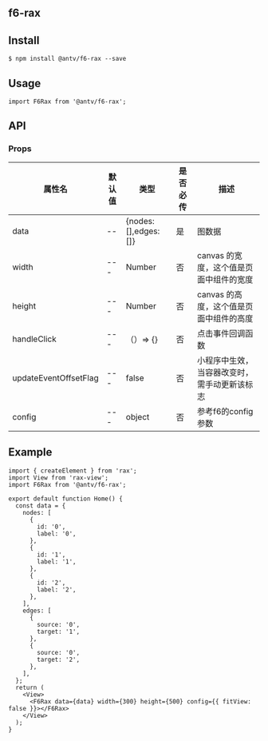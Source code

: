 ## f6-rax

## Install

```
$ npm install @antv/f6-rax --save
```

## Usage

```
import F6Rax from '@antv/f6-rax';
```

## API

### Props

| 属性名                | 默认值 | 类型                 | 是否必传 | 描述                                         |
| --------------------- | ------ | -------------------- | -------- | -------------------------------------------- |
| data                  | --     | {nodes:[],edges: []} | 是       | 图数据                                       |
| width                 | ---    | Number               | 否       | canvas 的宽度，这个值是页面中组件的宽度      |
| height                | ---    | Number               | 否       | canvas 的高度，这个值是页面中组件的高度      |
| handleClick           | ---    | （）=> {}            | 否       | 点击事件回调函数                             |
| updateEventOffsetFlag | ---    | false                | 否       | 小程序中生效，当容器改变时，需手动更新该标志 |
| config                | ---    | object               | 否       | 参考f6的config参数                           |

## Example

```
import { createElement } from 'rax';
import View from 'rax-view';
import F6Rax from '@antv/f6-rax';

export default function Home() {
  const data = {
    nodes: [
      {
        id: '0',
        label: '0',
      },
      {
        id: '1',
        label: '1',
      },
      {
        id: '2',
        label: '2',
      },
    ],
    edges: [
      {
        source: '0',
        target: '1',
      },
      {
        source: '0',
        target: '2',
      },
    ],
  };
  return (
    <View>
      <F6Rax data={data} width={300} height={500} config={{ fitView: false }}></F6Rax>
    </View>
  );
}

```
